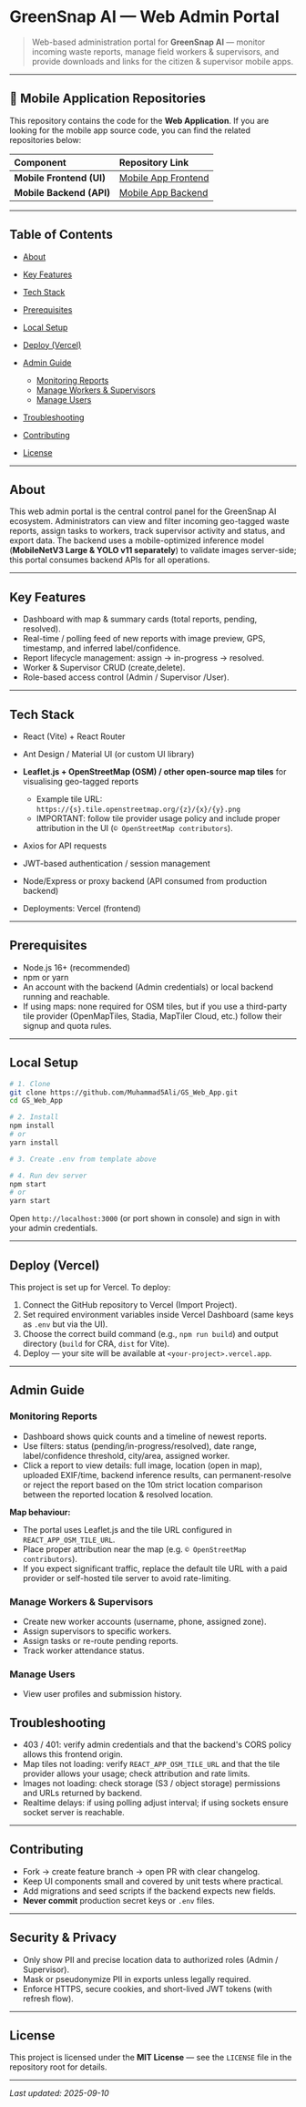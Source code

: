 # GreenSnap AI — Web Admin Portal

> Web-based administration portal for **GreenSnap AI** — monitor incoming waste reports, manage field workers & supervisors, and provide downloads and links for the citizen & supervisor mobile apps.

---

## 📱 Mobile Application Repositories

This repository contains the code for the **Web Application**. If you are looking for the mobile app source code, you can find the related repositories below:

| Component | Repository Link |
| :--- | :--- |
| **Mobile Frontend (UI)** | [Mobile App Frontend](https://github.com/Muhammad5Ali/GS_Supervisor_Frontend) |
| **Mobile Backend (API)** | [Mobile App Backend](https://github.com/Muhammad5Ali/GS_Admin) |

---

## Table of Contents

* [About](#about)
* [Key Features](#key-features)
* [Tech Stack](#tech-stack)
* [Prerequisites](#prerequisites)
* [Local Setup](#local-setup)
* [Deploy (Vercel)](#deploy-vercel)
* [Admin Guide](#admin-guide)

  * [Monitoring Reports](#monitoring-reports)
  * [Manage Workers & Supervisors](#manage-workers--supervisors)
  * [Manage Users](#manage-users)
* [Troubleshooting](#troubleshooting)
* [Contributing](#contributing)
* [License](#license)

---

## About

This web admin portal is the central control panel for the GreenSnap AI ecosystem. Administrators can view and filter incoming geo-tagged waste reports, assign tasks to workers, track supervisor activity and status, and export data. The backend uses a mobile-optimized inference model (**MobileNetV3 Large & YOLO v11 separately**) to validate images server-side; this portal consumes backend APIs for all operations.

---

## Key Features

* Dashboard with map & summary cards (total reports, pending, resolved).
* Real-time / polling feed of new reports with image preview, GPS, timestamp, and inferred label/confidence.
* Report lifecycle management: assign → in-progress → resolved.
* Worker & Supervisor CRUD (create,delete).
* Role-based access control (Admin / Supervisor /User).

---

## Tech Stack

* React (Vite) + React Router
* Ant Design / Material UI (or custom UI library)
* **Leaflet.js + OpenStreetMap (OSM) / other open-source map tiles** for visualising geo-tagged reports

  * Example tile URL: `https://{s}.tile.openstreetmap.org/{z}/{x}/{y}.png`
  * IMPORTANT: follow tile provider usage policy and include proper attribution in the UI (`© OpenStreetMap contributors`).
* Axios for API requests
* JWT-based authentication / session management
* Node/Express or proxy backend (API consumed from production backend)
* Deployments: Vercel (frontend)

---

## Prerequisites

* Node.js 16+ (recommended)
* npm or yarn
* An account with the backend (Admin credentials) or local backend running and reachable.
* If using maps: none required for OSM tiles, but if you use a third-party tile provider (OpenMapTiles, Stadia, MapTiler Cloud, etc.) follow their signup and quota rules.

---

## Local Setup

```bash
# 1. Clone
git clone https://github.com/Muhammad5Ali/GS_Web_App.git
cd GS_Web_App

# 2. Install
npm install
# or
yarn install

# 3. Create .env from template above

# 4. Run dev server
npm start
# or
yarn start
```

Open `http://localhost:3000` (or port shown in console) and sign in with your admin credentials.

---

## Deploy (Vercel)

This project is set up for Vercel. To deploy:

1. Connect the GitHub repository to Vercel (Import Project).
2. Set required environment variables inside Vercel Dashboard (same keys as `.env` but via the UI).
3. Choose the correct build command (e.g., `npm run build`) and output directory (`build` for CRA, `dist` for Vite).
4. Deploy — your site will be available at `<your-project>.vercel.app`.

---

## Admin Guide

### Monitoring Reports

* Dashboard shows quick counts and a timeline of newest reports.
* Use filters: status (pending/in-progress/resolved), date range, label/confidence threshold, city/area, assigned worker.
* Click a report to view details: full image, location (open in map), uploaded EXIF/time, backend inference results, can permanent-resolve or reject the report based on the 10m strict location comparison between the reported location & resolved location.

**Map behaviour:**

* The portal uses Leaflet.js and the tile URL configured in `REACT_APP_OSM_TILE_URL`.
* Place proper attribution near the map (e.g. `© OpenStreetMap contributors`).
* If you expect significant traffic, replace the default tile URL with a paid provider or self-hosted tile server to avoid rate-limiting.

### Manage Workers & Supervisors

* Create new worker accounts (username, phone, assigned zone).
* Assign supervisors to specific workers.
* Assign tasks or re-route pending reports.
* Track worker attendance status.

### Manage Users

* View user profiles and submission history.

## Troubleshooting

* 403 / 401: verify admin credentials and that the backend's CORS policy allows this frontend origin.
* Map tiles not loading: verify `REACT_APP_OSM_TILE_URL` and that the tile provider allows your usage; check attribution and rate limits.
* Images not loading: check storage (S3 / object storage) permissions and URLs returned by backend.
* Realtime delays: if using polling adjust interval; if using sockets ensure socket server is reachable.

---

## Contributing

* Fork → create feature branch → open PR with clear changelog.
* Keep UI components small and covered by unit tests where practical.
* Add migrations and seed scripts if the backend expects new fields.
* **Never commit** production secret keys or `.env` files.

---

## Security & Privacy

* Only show PII and precise location data to authorized roles (Admin / Supervisor).
* Mask or pseudonymize PII in exports unless legally required.
* Enforce HTTPS, secure cookies, and short-lived JWT tokens (with refresh flow).

---

## License

This project is licensed under the **MIT License** — see the `LICENSE` file in the repository root for details.

---

*Last updated: 2025-09-10*
